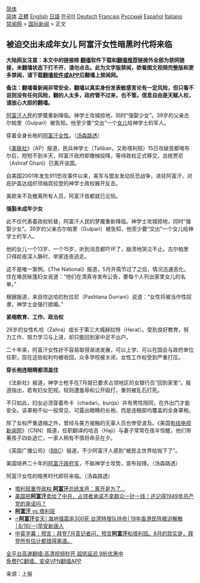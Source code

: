  <!-- 面包屑导航 --> <div class="breadcrumb"><!-- GTranslate: https://gtranslate.io/ -->  <div class="switcher notranslate">  <div class="selected">  <a href="#" onclick="return false;"> 简体</a>  </div>  <div class="option">  <a href="https://www.bannedbook.org" onclick="doGTranslate('zh-CN|zh-CN');jQuery('div.switcher div.selected a').html(jQuery(this).html());return false;" title="简体中文" class="nturl selected"> 简体</a>  <a href="https://www.bannedbook.org/zh-tw/" onclick="doGTranslate('zh-CN|zh-TW');jQuery('div.switcher div.selected a').html(jQuery(this).html());return false;" title="繁體中文" class="nturl"> 正體</a>  <a href="https://www.bannedbook.org/en/" onclick="doGTranslate('zh-CN|en');jQuery('div.switcher div.selected a').html(jQuery(this).html());return false;" title="English" class="nturl"> English</a>  <a href="https://www.bannedbook.org/ja/" onclick="doGTranslate('zh-CN|ja');jQuery('div.switcher div.selected a').html(jQuery(this).html());return false;" title="日本語" class="nturl"> 日語</a>  <a href="https://www.bannedbook.org/ko/" onclick="doGTranslate('zh-CN|ko');jQuery('div.switcher div.selected a').html(jQuery(this).html());return false;" title="한국어" class="nturl"> 한국어</a>  <a href="https://www.bannedbook.org/de/" onclick="doGTranslate('zh-CN|de');jQuery('div.switcher div.selected a').html(jQuery(this).html());return false;" title="Deutsch" class="nturl"> Deutsch</a>  <a href="https://www.bannedbook.org/fr/" onclick="doGTranslate('zh-CN|fr');jQuery('div.switcher div.selected a').html(jQuery(this).html());return false;" title="Français" class="nturl"> Français</a>  <a href="https://www.bannedbook.org/ru/" onclick="doGTranslate('zh-CN|ru');jQuery('div.switcher div.selected a').html(jQuery(this).html());return false;" title="Русский" class="nturl"> Русский</a>  <a href="https://www.bannedbook.org/es/" onclick="doGTranslate('zh-CN|es');jQuery('div.switcher div.selected a').html(jQuery(this).html());return false;" title="Español" class="nturl"> Español</a>  <a href="https://www.bannedbook.org/it/" onclick="doGTranslate('zh-CN|it');jQuery('div.switcher div.selected a').html(jQuery(this).html());return false;" title="Italiano" class="nturl"> Italiano</a>  </div>  </div>      <div class='breadcrumb-sub'><!-- Breadcrumb NavXT 6.3.0 --> <a href="https://www.bannedbook.org/" class="home">禁闻网</a> &gt; <a href="https://www.bannedbook.org/bnews/worldnews/" class="category">国际新闻</a> &gt; 正文</div></div><h2>被迫交出未成年女儿 阿富汗女性暗黑时代将来临</h2> <p class="notice"><b>大陆网友注意：本文中的链接除 <a href="https://github.com/bannedbook/fanqiang" >翻墙</a>软件下载和<a href="https://github.com/killgcd/justmysocks/blob/master/README.md">翻墙推荐</a>链接外全部为禁网链接，未翻墙状态下打不开，请勿点击。此为文字版禁闻，欲看图文视频完整版和更多禁闻，请下载<a href="https://github.com/bannedbook/fanqiang">翻墙软件或APP</a>后翻墙上禁闻网。</p><p>备注：翻墙看新闻非常安全，翻墙以真实身份发表敏感言论有一定风险，但只看不说则没有任何风险，翻的人太多，政府管不过来，也不管。信息自由是天赋人权，请放心大胆的翻墙。</b></p>  <div class="entry"> <p id="summary"><a href="https://www.bannedbook.org/bnews/tag/%e9%98%bf%e5%af%8c%e6%b1%97%e4%ba%ba/" class="st_tag internal_tag" rel="tag" title="标签 阿富汗人 下的日志">阿富汗人</a>民的梦魇重新降临。神学士攻城掠地，同时“强娶少女”。39岁的父亲古尔帕里（Gulpari）被告知，他至少要“交出”一个<a href="https://www.bannedbook.org/bnews/tag/%e5%a5%b3%e5%84%bf/" class="st_tag internal_tag" rel="tag" title="标签 女儿 下的日志">女儿</a>给神学士的军人。</p> <p id="conimg">穿着全身长袍的<a href="https://www.bannedbook.org/bnews/tag/%e9%98%bf%e5%af%8c%e6%b1%97/" class="st_tag internal_tag" rel="tag" title="标签 阿富汗 下的日志">阿富汗</a><a href="https://www.bannedbook.org/bnews/tag/%e5%a5%b3%e6%80%a7/" class="st_tag internal_tag" rel="tag" title="标签 女性 下的日志">女性</a>。（<a href="https://www.bannedbook.org/bnews/tag/%E6%B1%A4%E6%A3%AE%E8%B7%AF%E9%80%8F/" class="st_tag internal_tag" rel="tag" title="标签 汤森路透 下的日志">汤森路透</a>）</p> <p>《<a href="https://www.bannedbook.org/bnews/tag/%E7%BE%8E%E8%81%94%E7%A4%BE/" class="st_tag internal_tag" rel="tag" title="标签 美联社 下的日志">美联社</a>》（AP）报道，民兵神学士（Taliban，又称塔利班）15日攻破首都喀布尔后，短短不到半天，阿富汗政府即缴械投降，等待政权正式移交，总统贾尼（Ashraf Ghani）已离开该国。</p> <p>自美国2001年发生911恐攻事件以来，美军与盟友发动反恐战争，进驻阿富汗，对庇护盖达组织领袖宾拉登的神学士政权展开反击。</p> <p>美欧来不及撤离所有人员，阿富汗首都就已沦陷。</p>  <p><strong>强娶未成年少女</strong></p> <p>此不仅代表着政权轮替，阿富汗人民的梦魇重新降临。神学士攻城掠地，同时“强娶少女”。39岁的父亲古尔帕里（Gulpari）被告知，他至少要“交出”一个女儿给神学士的军人。</p> <p>他的女儿一个13岁、一个15岁，听到消息都吓坏了，崩溃地哭泣不止。古尔帕里只得趁夜深人静时，举家连夜逃走。</p> <p>这不是唯一案例。《The National》报道，5月开斋节过了之后，情况迅速恶化。住在难民帐篷妇女说道：“他们在清真寺发布公告，要每个人列出家里女儿的名单。”</p> <p>根据报道，来自坎达哈的杜拉尼（Pashtana Durrani）说道：“女性将被当作性奴隶，神学士会强行掳婚。”</p>  <p><strong>紧缩教育、工作、政治权</strong></p> <p>26岁的女性札哈（Zahra）成长于第三大城赫拉特（Herat）。受到良好教育，努力工作、努力学习与上进，却只能回到家中足不出户。</p> <p>二十年来，阿富汗女性好不容易取得渐进发展，可以上学、可以在国会与政府单位任职，现在这些权利均被收回，众多学校被关闭，女性工作权受到严重打压。</p> <p><strong>穿长袍连眼睛都须盖住</strong></p> <p>《法新社》报道，神学士枪手在7月就已要求占领地区的女银行员“回到家里”。报道指出，若有妇女犯规，轻则遭羞辱和公开殴打，重则被乱石打死。</p>  <p>不只如此，妇女必须穿着布卡（chadari，burqa）并有男性陪同，在外出门才能安全。该罩袍不似一般常见、可露出眼睛的长袍，而是连眼部均覆盖的全身罩袍。</p> <p>除了女权严重退缩之外，曾经与美方接触的无辜人员也惨受波及。《美国<a href="https://www.bannedbook.org/bnews/tag/%E6%9C%89%E7%BA%BF%E7%94%B5%E8%A7%86/" class="st_tag internal_tag" rel="tag" title="标签 有线电视 下的日志">有线电视</a><span class='wp_keywordlink_affiliate'><a href="https://www.bannedbook.org/" title="新闻网">新闻网</a></span>》（CNN）报道，任职翻译的哈吉（Haji）与妻子常常在夜半惊醒，他们带著孩子四处逃亡，一家人稍有不慎将命旦在夕。</p> <p>《英国广播公司》（<a href="https://www.bannedbook.org/bnews/tag/bbc/" class="st_tag internal_tag" rel="tag" title="标签 BBC 下的日志">BBC</a>）报道，不少阿富汗人感到“被民主世界给抛下了”。</p> <p>美国培养二十年的<a href="https://www.bannedbook.org/bnews/tag/%E9%98%BF%E5%AF%8C%E6%B1%97%E6%94%BF%E5%BA%9C%E5%86%9B/" class="st_tag internal_tag" rel="tag" title="标签 阿富汗政府军 下的日志">阿富汗政府军</a>，不敌神学士攻势，宣布投降。（汤森路透）</p> <p>阿富汗女性的暗黑时代即将来临。（汤森路透）</p>  <ul class='op-related-articles' title='相关阅读'> <li><a href='https://www.bannedbook.org/bnews/cnnews/20210816/1606942.html' target='_blank'>塔利班重夺政权 <b>阿富汗</b>总统发声：离开是为了…</a></li> <li><a href='https://www.bannedbook.org/bnews/bannedvideo/20210816/1606922.html' target='_blank'>美国把<b>阿富汗</b>卖给了中共，占领者承诺不拿群众一针一线！还记得1949年共产党的承诺吗？</a></li> <li><a href='https://www.bannedbook.org/bnews/taiwannews/20210816/1606921.html' target='_blank'><b>阿富汗</b> vs 塔利班</a></li> <li><a href='https://www.bannedbook.org/bnews/taiwannews/20210816/1606920.html' target='_blank'>🔥<b>阿富汗</b>变天│海地强震逾300死 台湾特搜队待命│19年香港民阵被迫解散│8/16(一)早安新唐人</a></li> <li><a href='https://www.bannedbook.org/bnews/bannedvideo/20210816/1606908.html' target='_blank'>中英字幕｜预言｜拜登7月答记者问，预言<b>阿富汗</b>和塔利班。8月的现实是，拜登所有估计都错得离谱。</a></li> </ul> <p class="texttj"> <a href="https://github.com/bannedbook/fanqiang/wiki/V2ray%E6%9C%BA%E5%9C%BA" target="_blank">全平台高速翻墙:高清视频秒开,超低延迟,9折优惠中</a><br/> <a href="https://github.com/bannedbook/fanqiang/wiki/%E7%A6%81%E9%97%BB%E7%BD%91%E5%AE%89%E5%8D%93%E7%BF%BB%E5%A2%99%E6%96%B0%E9%97%BBAPP" target="_blank">免费PC翻墙、安卓VPN翻墙APP</a></p><p> 来源：上报 </p><a name='sharetosocial'></a>  <div style="margin-bottom:5px;padding-bottom:5px;clear:both"> <div id="archive-pix-1" class="banner-ads"> <!-- AuctionX Display platform tag START --> <div id="26318x728x90x621x_ADSLOT2" clicktrack="%%CLICK_URL_ESC%%"></div> <!-- AuctionX Display platform tag END --> </div> <div id="archive-pix-2" class="banner-ads"> <!-- AuctionX Display platform tag START --> <div id="26315x300x250x621x_ADSLOT2" clicktrack="%%CLICK_URL_ESC%%"></div> <!-- AuctionX Display platform tag END --> </div> </div>  <div id="archive-pix-1" class="banner-ads"> <!-- AuctionX Display platform tag START --> <div id="26318x728x90x621x_ADSLOT3" clicktrack="%%CLICK_URL_ESC%%"></div> <!-- AuctionX Display platform tag END --> </div> </div><!--END ENTRY--> 